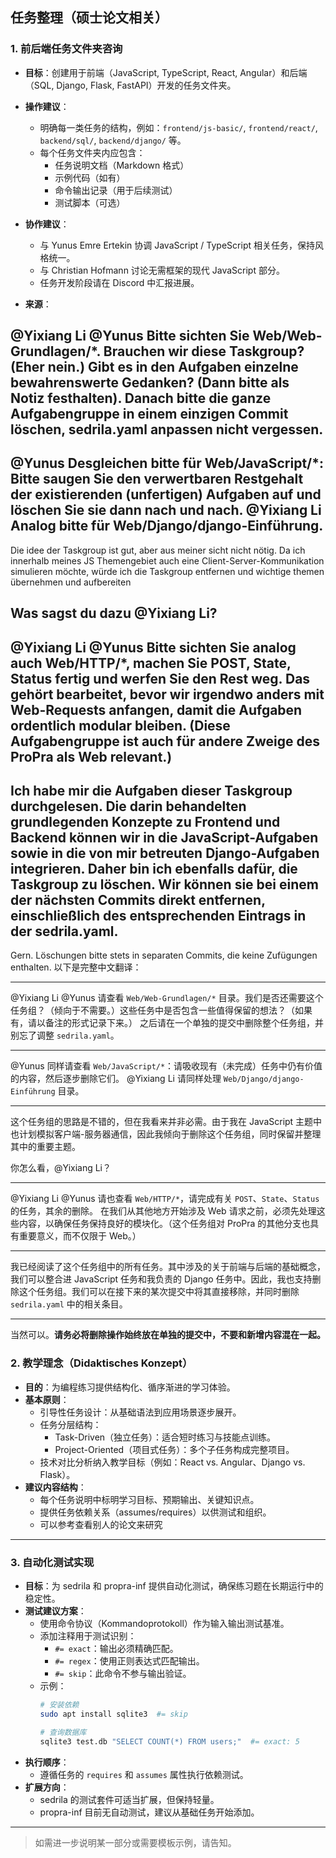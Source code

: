 ## 任务整理（硕士论文相关）

### 1. 前后端任务文件夹咨询

- **目标**：创建用于前端（JavaScript, TypeScript, React, Angular）和后端（SQL, Django, Flask, FastAPI）开发的任务文件夹。
- **操作建议**：
  - 明确每一类任务的结构，例如：`frontend/js-basic/`, `frontend/react/`, `backend/sql/`, `backend/django/` 等。
  - 每个任务文件夹内应包含：
    - 任务说明文档（Markdown 格式）
    - 示例代码（如有）
    - 命令输出记录（用于后续测试）
    - 测试脚本（可选）

- **协作建议**：
  - 与 Yunus Emre Ertekin 协调 JavaScript / TypeScript 相关任务，保持风格统一。
  - 与 Christian Hofmann 讨论无需框架的现代 JavaScript 部分。
  - 任务开发阶段请在 Discord 中汇报进展。
- **来源**：


@Yixiang Li @Yunus Bitte sichten Sie Web/Web-Grundlagen/*. Brauchen wir diese Taskgroup? (Eher nein.) Gibt es in den Aufgaben einzelne bewahrenswerte Gedanken? (Dann bitte als Notiz festhalten).
Danach bitte die ganze Aufgabengruppe in einem einzigen Commit löschen, sedrila.yaml anpassen nicht vergessen.
---
@Yunus Desgleichen bitte für Web/JavaScript/*: Bitte saugen Sie den verwertbaren Restgehalt der existierenden (unfertigen) Aufgaben auf und löschen Sie sie dann nach und nach. 
@Yixiang Li Analog bitte für Web/Django/django-Einführung.
---
Die idee der Taskgroup ist gut, aber aus meiner sicht nicht nötig. Da ich innerhalb meines JS Themengebiet auch eine Client-Server-Kommunikation simulieren möchte, würde ich die Taskgroup entfernen und wichtige themen übernehmen und aufbereiten

Was sagst du dazu @Yixiang Li?
---
@Yixiang Li @Yunus Bitte sichten Sie analog auch Web/HTTP/*, machen Sie POST, State, Status fertig und werfen Sie den Rest weg. 
Das gehört bearbeitet, bevor wir irgendwo anders mit Web-Requests anfangen, damit die Aufgaben ordentlich modular bleiben. (Diese Aufgabengruppe ist auch für andere Zweige des ProPra als Web relevant.)
---
Ich habe mir die Aufgaben dieser Taskgroup durchgelesen. Die darin behandelten grundlegenden Konzepte zu Frontend und Backend können wir in die JavaScript-Aufgaben sowie in die von mir betreuten Django-Aufgaben integrieren. Daher bin ich ebenfalls dafür, die Taskgroup zu löschen. Wir können sie bei einem der nächsten Commits direkt entfernen, einschließlich des entsprechenden Eintrags in der sedrila.yaml.
---
Gern. Löschungen bitte stets in separaten Commits, die keine Zufügungen enthalten.
以下是完整中文翻译：

---

@Yixiang Li @Yunus
请查看 `Web/Web-Grundlagen/*` 目录。我们是否还需要这个任务组？（倾向于不需要。）这些任务中是否包含一些值得保留的想法？（如果有，请以备注的形式记录下来。）
之后请在一个单独的提交中删除整个任务组，并别忘了调整 `sedrila.yaml`。

---

@Yunus
同样请查看 `Web/JavaScript/*`：请吸收现有（未完成）任务中仍有价值的内容，然后逐步删除它们。
@Yixiang Li
请同样处理 `Web/Django/django-Einführung` 目录。

---

这个任务组的思路是不错的，但在我看来并非必需。由于我在 JavaScript 主题中也计划模拟客户端-服务器通信，因此我倾向于删除这个任务组，同时保留并整理其中的重要主题。

你怎么看，@Yixiang Li？

---

@Yixiang Li @Yunus
请也查看 `Web/HTTP/*`，请完成有关 `POST`、`State`、`Status` 的任务，其余的删除。
在我们从其他地方开始涉及 Web 请求之前，必须先处理这些内容，以确保任务保持良好的模块化。（这个任务组对 ProPra 的其他分支也具有重要意义，而不仅限于 Web。）

---

我已经阅读了这个任务组中的所有任务。其中涉及的关于前端与后端的基础概念，我们可以整合进 JavaScript 任务和我负责的 Django 任务中。因此，我也支持删除这个任务组。我们可以在接下来的某次提交中将其直接移除，并同时删除 `sedrila.yaml` 中的相关条目。

---

当然可以。**请务必将删除操作始终放在单独的提交中，不要和新增内容混在一起。**

### 2. 教学理念（Didaktisches Konzept）

- **目的**：为编程练习提供结构化、循序渐进的学习体验。
- **基本原则**：
  - 引导性任务设计：从基础语法到应用场景逐步展开。
  - 任务分层结构：
    - Task-Driven（独立任务）：适合短时练习与技能点训练。
    - Project-Oriented（项目式任务）：多个子任务构成完整项目。
  - 技术对比分析纳入教学目标（例如：React vs. Angular、Django vs. Flask）。
- **建议内容结构**：
  - 每个任务说明中标明学习目标、预期输出、关键知识点。
  - 提供任务依赖关系（assumes/requires）以供测试和组织。
  - 可以参考查看别人的论文来研究

---

### 3. 自动化测试实现

- **目标**：为 sedrila 和 propra-inf 提供自动化测试，确保练习题在长期运行中的稳定性。
- **测试建议方案**：
  - 使用命令协议（Kommandoprotokoll）作为输入输出测试基准。
  - 添加注释用于测试识别：
    - `#= exact`：输出必须精确匹配。
    - `#= regex`：使用正则表达式匹配输出。
    - `#= skip`：此命令不参与输出验证。
  - 示例：
    ```sh
    # 安装依赖
    sudo apt install sqlite3  #= skip

    # 查询数据库
    sqlite3 test.db "SELECT COUNT(*) FROM users;"  #= exact: 5
    ```
- **执行顺序**：
  - 遵循任务的 `requires` 和 `assumes` 属性执行依赖测试。
- **扩展方向**：
  - sedrila 的测试套件可适当扩展，但保持轻量。
  - propra-inf 目前无自动测试，建议从基础任务开始添加。

---

> 如需进一步说明某一部分或需要模板示例，请告知。
